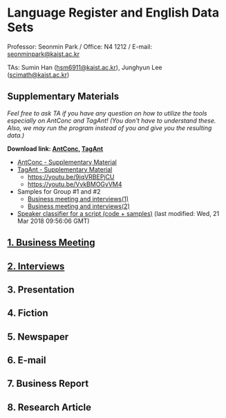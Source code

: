 # Language Register and English Data Sets

Professor: Seonmin Park / Office: N4 1212 / E-mail: seonminpark@kaist.ac.kr

TAs: Sumin Han (hsm6911@kaist.ac.kr), Junghyun Lee (scimath@kaist.ac.kr)

## Supplementary Materials

*Feel free to ask TA if you have any question on how to utilize the tools especially on AntConc and TagAnt! (You don't have to understand these. Also, we may run the program instead of you and give you the resulting data.)*

**Download link: [AntConc](http://www.laurenceanthony.net/software/antconc/), [TagAnt](http://www.laurenceanthony.net/software/tagant/)**

- [AntConc - Supplementary Material](https://github.com/SuminHan/hss302-2018/blob/master/supplementary_material/AntConc_Supplementary.pdf)
- [TagAnt - Supplementary Material](https://github.com/SuminHan/hss302-2018/blob/master/supplementary_material/TagAnt_Supplementary.pdf)
  - https://youtu.be/9jqVRBEPjCU
  - https://youtu.be/VvkBMOGvVM4 
- Samples for Group #1 and #2
  - [Business meeting and interviews(1)](https://github.com/SuminHan/hss302-2018/raw/master/supplementary_material/Business%20meeting%20%2B%20interview%20samples%201.docx)
  - [Business meeting and interviews(2)](https://github.com/SuminHan/hss302-2018/raw/master/supplementary_material/Business%20meeting%20%2B%20interview%20samples%202.docx)
- [Speaker classifier for a script (code + samples)](https://github.com/SuminHan/hss302-2018/blob/master/speaker_classifier.zip?raw=true) (last modified: Wed, 21 Mar 2018 09:56:06 GMT)

## [1. Business Meeting](https://github.com/SuminHan/hss302-2018/tree/master/1.%20Business%20meeting)

## [2. Interviews](https://github.com/SuminHan/hss302-2018/tree/master/2.%20Interviews)

## 3. Presentation

## 4. Fiction

## 5. Newspaper

## 6. E-mail

## 7. Business Report

## 8. Research Article

